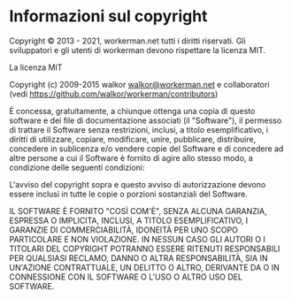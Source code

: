 # Informazioni sul copyright

Copyright © 2013 - 2021, workerman.net tutti i diritti riservati. Gli sviluppatori e gli utenti di workerman devono rispettare la licenza MIT.

La licenza MIT

Copyright (c) 2009-2015 walkor <walkor@workerman.net> e collaboratori (vedi https://github.com/walkor/workerman/contributors)

È concessa, gratuitamente, a chiunque ottenga una copia di questo software e dei file di documentazione associati (il "Software"), il permesso di trattare il Software senza restrizioni, inclusi, a titolo esemplificativo, i diritti di utilizzare, copiare, modificare, unire, pubblicare, distribuire, concedere in sublicenza e/o vendere copie del Software e di concedere ad altre persone a cui il Software è fornito di agire allo stesso modo, a condizione delle seguenti condizioni:

L'avviso del copyright sopra e questo avviso di autorizzazione devono essere inclusi in tutte le copie o porzioni sostanziali del Software.

IL SOFTWARE È FORNITO "COSÌ COM'È", SENZA ALCUNA GARANZIA, ESPRESSA O IMPLICITA, INCLUSI, A TITOLO ESEMPLIFICATIVO, I GARANZIE DI COMMERCIABILITÀ, IDONEITÀ PER UNO SCOPO PARTICOLARE E NON VIOLAZIONE. IN NESSUN CASO GLI AUTORI O I TITOLARI DEL COPYRIGHT POTRANNO ESSERE RITENUTI RESPONSABILI PER QUALSIASI RECLAMO, DANNO O ALTRA RESPONSABILITÀ, SIA IN UN'AZIONE CONTRATTUALE, UN DELITTO O ALTRO, DERIVANTE DA O IN CONNESSIONE CON IL SOFTWARE O L'USO O ALTRO USO DEL SOFTWARE.

